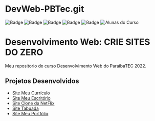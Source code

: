 # DevWeb-PBTec.git
![Badge](https://img.shields.io/github/stars/WendellTMO/DevWeb-PBTec)
![Badge](https://img.shields.io/github/languages/code-size/badges/shields)
![Badge](https://img.shields.io/github/issues/WendellTMO/DevWeb-PBTec)
![Badge](https://img.shields.io/github/forks/WendellTMO/DevWeb-PBTec)
![Badge](https://img.shields.io/github/license/WendellTMO/DevWeb-PBTec)
![Alunas do Curso](https://i.ibb.co/dgC5HPy/cursos-de-f-rias-capa-classroom-1.png)
# Desenvolvimento Web: CRIE SITES DO ZERO
Meu repositorio do curso
Desenvolvimento Web do ParaíbaTEC 2022.
## Projetos Desenvolvidos
- [Site Meu Currículo](https://meucurriculums.netlify.app)
- [Site Meu Escritório](https://escritoriomy.netlify.app)
- [Site Clone da NetFlix](https://clonedanetflix.netlify.app)
- [Site Tabuada](https://tabuadamemorizador.netlify.app)
- [Site Meu Portfólio](https://portifoliosite.netlify.app/)
